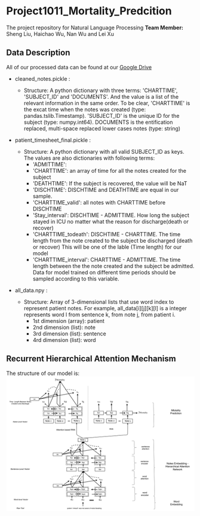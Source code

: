 # Project1011_Mortality_Predcition
The project repository for Natural Language Processing
**Team Member:** Sheng Liu, Haichao Wu, Nan Wu and Lei Xu

## Data Description
All of our processed data can be found at our [Google Drive](https://drive.google.com/drive/u/1/folders/1EJVIHULMXFmasnBwDTGb-j-mA5duN7ck)
* cleaned_notes.pickle : 
   * Structure: A python dictionary with three terms: 'CHARTTIME', 'SUBJECT_ID' and 'DOCUMENTS'. And the value is a list of the relevant 
   information in the same order. To be clear, 'CHARTTIME' is the excat time when the notes was created (type: pandas.tslib.Timestamp). 
   'SUBJECT_ID' is the unique ID for the subject (type: numpy.int64). DOCUMENTS is the entification replaced, multi-space replaced lower cases 
   notes (type: string)
    
* patient_timesheet_final.pickle : 
   * Structure: A python dictionary with all valid SUBJECT_ID as keys. The values are also dictionaries with following terms: 
      * 'ADMITTIME': 
      * 'CHARTTIME': an array of time for all the notes created for the subject
      * 'DEATHTIME': If the subject is recovered, the value will be NaT
      * 'DISCHTIME': DISCHTIME and DEATHTIME are equal in our sample.
      * 'CHARTTIME_valid': all notes with CHARTTIME before DISCHTIME
      * 'Stay_interval': DISCHTIME - ADMITTIME. How long the subject stayed in ICU no matter what the reason for discharge(death or recover)
      * 'CHARTTIME_todeath': DISCHTIME - CHARTTIME. The time length from the note created to the subject be discharged (death or recover)
        This will be one of the lable (Time length) for our model
      * 'CHARTTIME_interval': CHARTTIME - ADMITTIME. The time length between the the note created and the subject be admitted. Data for model trained on different time periods should be sampled according to this variable. 
      
   

* all_data.npy :
   * Structure: Array of 3-dimensional lists that use word index to represent patient notes. For example, all_data[i][j][k][l] is a integer represents word l from sentence k, from note j, from patient i.
      * 1st dimension (array): patient
      * 2nd dimension (list): note
      * 3rd dimension (list): sentence
      * 4rd dimension (list): word

## Recurrent Hierarchical Attention Mechanism
The structure of our model is:
![picture](RNN-NLP_model.png)

